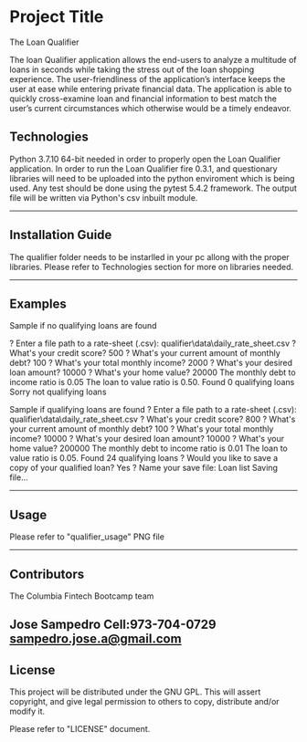 # Project Title
The Loan Qualifier  

The loan Qualifier application allows the end-users to analyze a multitude of loans in seconds while taking the stress out of the loan shopping experience. The user-friendliness of the application’s interface keeps the user at ease while entering private financial data. The application is able to quickly cross-examine loan and financial information to best match the user’s current circumstances which otherwise would be a timely endeavor. 


## Technologies

Python 3.7.10 64-bit needed in order to properly open the Loan Qualifier application. In order to run the Loan Qualifier fire 0.3.1, and questionary libraries will need to be uploaded into the python enviroment which is being used. Any test should be done using the pytest 5.4.2 framework. The output file will be written via Python's csv inbuilt module. 

---

## Installation Guide

The qualifier folder needs to be instarlled in your pc allong with the proper libraries. Please refer to Technologies section for more on libraries needed. 

---


## Examples

Sample if no qualifying loans are found

? Enter a file path to a rate-sheet (.csv): qualifier\data\daily_rate_sheet.csv
? What's your credit score? 500
? What's your current amount of monthly debt? 100
? What's your total monthly income? 2000
? What's your desired loan amount? 10000
? What's your home value? 20000
The monthly debt to income ratio is 0.05
The loan to value ratio is 0.50.
Found 0 qualifying loans
Sorry not qualifying loans

Sample if qualifying loans are found
? Enter a file path to a rate-sheet (.csv): qualifier\data\daily_rate_sheet.csv
? What's your credit score? 800
? What's your current amount of monthly debt? 100
? What's your total monthly income? 10000
? What's your desired loan amount? 10000
? What's your home value? 200000
The monthly debt to income ratio is 0.01
The loan to value ratio is 0.05.
Found 24 qualifying loans
? Would you like to save a copy of your qualified loan?   Yes
? Name your save file: Loan list
Saving file...


---

## Usage
Please refer to "qualifier_usage" PNG file

---

## Contributors
The Columbia Fintech Bootcamp team

Jose Sampedro
Cell:973-704-0729
sampedro.jose.a@gmail.com
---

## License
This project will be distributed under the GNU GPL. This will assert copyright, and give legal permission to others to copy, distribute and/or modify it.
 
Please refer to "LICENSE" document. 
